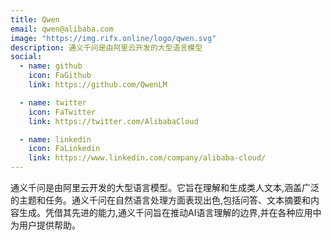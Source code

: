 ```yaml
---
title: Qwen
email: qwen@alibaba.com
image: "https://img.rifx.online/logo/qwen.svg"
description: 通义千问是由阿里云开发的大型语言模型
social:
  - name: github
    icon: FaGithub
    link: https://github.com/QwenLM

  - name: twitter
    icon: FaTwitter
    link: https://twitter.com/AlibabaCloud

  - name: linkedin
    icon: FaLinkedin
    link: https://www.linkedin.com/company/alibaba-cloud/
---
```


通义千问是由阿里云开发的大型语言模型。它旨在理解和生成类人文本,涵盖广泛的主题和任务。通义千问在自然语言处理方面表现出色,包括问答、文本摘要和内容生成。凭借其先进的能力,通义千问旨在推动AI语言理解的边界,并在各种应用中为用户提供帮助。
